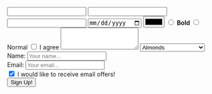 <input type="text" name="first_name"> 
<!--Creates form to fill in text-->

<input type="number" name="age">
<!--Creates form to fill in numbers-->

<input type="password" name="password">
<!--Creates form to fill in password and hides it-->

<input type="date" name="dob">
<!--Creates form to fill in dates-->

<input type="color" name="text_color">
<!--Creates form to fill in color-->

<input type="radio" name="font" value="bold" id="bold">
<label for="bold"><strong>Bold</strong></label>
<input type="radio" name="font" value="normal" id="normal">
<label for="normal">Normal</label>
<!-- Creates form to select options *circle fill in-->

<input type="checkbox" name="accept" id="accept">
<label for="accept">I agree</label>
<!--Creates form for a checkbox-->

<textarea name="comment" cols="20" rows="3"></textarea>

<!--Creates form to allow clients to fill in textbox-->

<select name="snack">
    <option>Almonds</option>
    <option>Cheese and Crackers</option>
    <option>Pita and Hummus</option>
    <option>Pears</option>
</select>
<!--Creates form to use dropdown list and select option-->

<form action="/process" method="post">
    <div>
        <label>Name: </label>
        <input type="text" name="name" 
        placeholder="Your name..." >
    </div>
    <div>
        <label>Email: </label>
        <input type="text" name="email" 
        placeholder="Your email..." >
    </div>
    <div>
        <input type="checkbox" name="offers" 
        id="offers" checked >
        <label for="offers">I would like 
        to receive email offers!</label>
    </div>
    <input type="submit" value="Sign Up!" >
</form>
<!--Common form. This has fill in for name and email as well as check box and button-->
